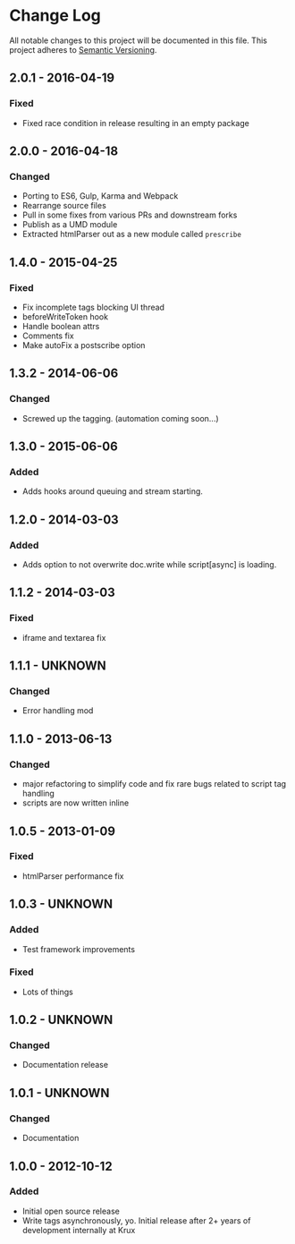 # Change Log
All notable changes to this project will be documented in this file.
This project adheres to [Semantic Versioning](http://semver.org/).

## 2.0.1 - 2016-04-19
### Fixed
- Fixed race condition in release resulting in an empty package

## 2.0.0 - 2016-04-18
### Changed
- Porting to ES6, Gulp, Karma and Webpack
- Rearrange source files
- Pull in some fixes from various PRs and downstream forks
- Publish as a UMD module
- Extracted htmlParser out as a new module called `prescribe`

## 1.4.0 - 2015-04-25
### Fixed
- Fix incomplete tags blocking UI thread
- beforeWriteToken hook
- Handle boolean attrs
- Comments fix
- Make autoFix a postscribe option

## 1.3.2 - 2014-06-06
### Changed
- Screwed up the tagging. (automation coming soon...)

## 1.3.0 - 2015-06-06
### Added
- Adds hooks around queuing and stream starting.

## 1.2.0 - 2014-03-03
### Added
- Adds option to not overwrite doc.write while script[async] is loading.

## 1.1.2 - 2014-03-03
### Fixed
- iframe and textarea fix

## 1.1.1 - UNKNOWN
### Changed
- Error handling mod

## 1.1.0 - 2013-06-13
### Changed
- major refactoring to simplify code and fix rare bugs related to script tag handling
- scripts are now written inline

## 1.0.5 - 2013-01-09
### Fixed
- htmlParser performance fix

## 1.0.3 - UNKNOWN
### Added
- Test framework improvements
### Fixed
- Lots of things

## 1.0.2 - UNKNOWN
### Changed
- Documentation release

## 1.0.1 - UNKNOWN
### Changed
- Documentation

## 1.0.0  - 2012-10-12
### Added
- Initial open source release
- Write tags asynchronously, yo. Initial release after 2+ years of development internally at Krux

